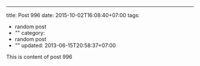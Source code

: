 ---
title: Post 996
date: 2015-10-02T16:08:40+07:00
tags:
  - random post
  - ""
category:
  - random post
  - ""
updated: 2013-06-15T20:58:37+07:00

This is content of post 996